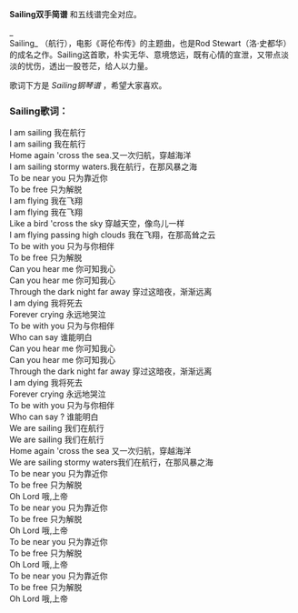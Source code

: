 

**Sailing双手简谱** 和五线谱完全对应。

_  
Sailing_ （航行），电影《哥伦布传》的主题曲，也是Rod
Stewart（洛·史都华）的成名之作。Sailing这首歌，朴实无华、意境悠远，既有心情的宣泄，又带点淡淡的忧伤，透出一股苍茫，给人以力量。

  
歌词下方是 _Sailing钢琴谱_ ，希望大家喜欢。

### Sailing歌词：

I am sailing 我在航行  
I am sailing 我在航行  
Home again 'cross the sea.又一次归航，穿越海洋  
I am sailing stormy waters.我在航行，在那风暴之海  
To be near you 只为靠近你  
To be free 只为解脱  
I am flying 我在飞翔  
I am flying 我在飞翔  
Like a bird 'cross the sky 穿越天空，像鸟儿一样  
I am flying passing high clouds 我在飞翔，在那高耸之云  
To be with you 只为与你相伴  
To be free 只为解脱  
Can you hear me 你可知我心  
Can you hear me 你可知我心  
Through the dark night far away 穿过这暗夜，渐渐远离  
I am dying 我将死去  
Forever crying 永远地哭泣  
To be with you 只为与你相伴  
Who can say 谁能明白  
Can you hear me 你可知我心  
Can you hear me 你可知我心  
Through the dark night far away 穿过这暗夜，渐渐远离  
I am dying 我将死去  
Forever crying 永远地哭泣  
To be with you 只为与你相伴  
Who can say ? 谁能明白  
We are sailing 我们在航行  
We are sailing 我们在航行  
Home again 'cross the sea 又一次归航，穿越海洋  
We are sailing stormy waters我们在航行，在那风暴之海  
To be near you 只为靠近你  
To be free 只为解脱  
Oh Lord 哦,上帝  
To be near you 只为靠近你  
To be free 只为解脱  
Oh Lord 哦,上帝  
To be near you 只为靠近你  
To be free 只为解脱  
Oh Lord 哦,上帝  
To be near you 只为靠近你  
To be free 只为解脱  
Oh Lord 哦,上帝

